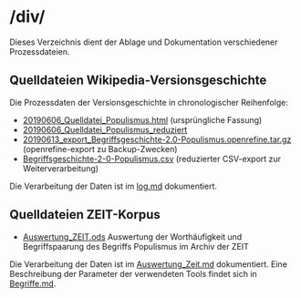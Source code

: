 # /div/
Dieses Verzeichnis dient der Ablage und Dokumentation verschiedener Prozessdateien.

## Quelldateien Wikipedia-Versionsgeschichte
Die Prozessdaten der Versionsgeschichte in chronologischer Reihenfolge:
- [20190606_Quelldatei_Populismus.html](https://github.com/krugbuild/wiki-pop-quelle/blob/master/div/20190606_Quelldatei_Populismus.html) (ursprüngliche Fassung)
- [20190606_Quelldatei_Populismus_reduziert](https://github.com/krugbuild/wiki-pop-quelle/blob/master/div/20190606_Quelldatei_Populismus_reduziert)
- [20190613_export_Begriffsgeschichte-2.0-Populismus.openrefine.tar.gz](https://github.com/krugbuild/wiki-pop-quelle/blob/master/div/20190613_export_Begriffsgeschichte-2.0-Populismus.openrefine.tar.gz) (openrefine-export zu Backup-Zwecken)
- [Begriffsgeschichte-2-0-Populismus.csv](https://github.com/krugbuild/wiki-pop-quelle/blob/master/div/Begriffsgeschichte-2-0-Populismus.csv) (reduzierter CSV-export zur Weiterverarbeitung)

Die Verarbeitung der Daten ist im [log.md](https://github.com/krugbuild/wiki-pop-quelle/blob/master/div/log.md) dokumentiert.

## Quelldateien ZEIT-Korpus
- [Auswertung_ZEIT.ods](https://github.com/krugbuild/wiki-pop-quelle/blob/master/div/Auswertung_ZEIT.ods) Auswertung der Worthäufigkeit und Begriffspaarung des Begriffs Populismus im Archiv der ZEIT

Die Verarbeitung der Daten ist im [Auswertung_Zeit.md](https://github.com/krugbuild/wiki-pop-quelle/blob/master/div/Auswertung_Zeit.md) dokumentiert. Eine Beschreibung der Parameter der verwendeten Tools findet sich in [Begriffe.md](/div/Begriffe.md).

